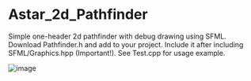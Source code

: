 # Astar_2d_Pathfinder
Simple one-header 2d pathfinder with debug drawing using SFML.
Download Pathfinder.h and add to your project. Include it after including SFML/Graphics.hpp (Important!).
See Test.cpp for usage example.

![image](https://user-images.githubusercontent.com/47914319/125204232-ecb86500-e284-11eb-927a-72b7141104cb.png)
